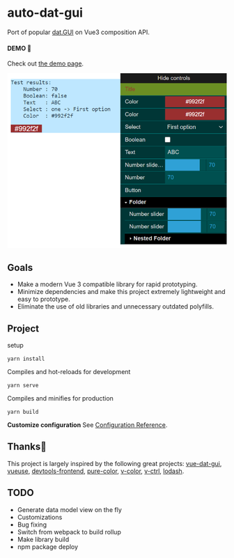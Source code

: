 # auto-dat-gui

Port of popular [dat.GUI](https://github.com/dataarts/dat.gui) on Vue3 composition API.

#### DEMO 👀
Check out [the demo page](https://maxzz.github.io/auto-dat-gui/).

![](src/assets/previews/preview-2020-11-15_21-24-52.png)

## Goals

* Make a modern Vue 3 compatible library for rapid prototyping.
* Minimize dependencies and make this project extremely lightweight and easy to prototype.
* Eliminate the use of old libraries and unnecessary outdated polyfills.

## Project
setup
```
yarn install
```

Compiles and hot-reloads for development
```
yarn serve
```

Compiles and minifies for production
```
yarn build
```

<b>Customize configuration</b>
See [Configuration Reference](https://cli.vuejs.org/config/).

## Thanks🥑

This project is largely inspired by the following great projects: [vue-dat-gui](https://github.com/cyrilf/vue-dat-gui), [vueuse](https://github.com/antfu/vueuse), [devtools-frontend](https://github.com/ChromeDevTools/devtools-frontend), [pure-color](https://github.com/WickyNilliams/pure-color), [v-color](https://github.com/v-comp/v-color), [v-ctrl](https://github.com/v-comp/v-ctrl), [lodash](https://github.com/lodash/lodash).

## TODO

* Generate data model view on the fly
* Customizations
* Bug fixing
* Switch from webpack to build rollup
* Make library build
* npm package deploy
